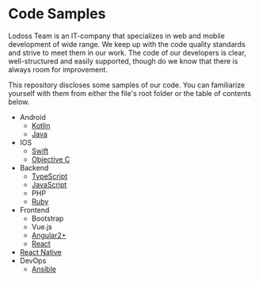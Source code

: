 # Code Samples

Lodoss Team is an IT-company that specializes in web and mobile development of wide range. We keep up with the code quality standards and strive to meet them in our work. The code of our developers is clear, well-structured and easily supported, though do we know that there is always room for improvement.

This repository discloses some samples of our code. You can familiarize yourself with them from either the file's root folder or the table of contents below.

* Android
  * [Kotlin](Android/Kotlin)
  * [Java](Android/Java)
* IOS
  * [Swift](IOS/Swift)
  * [Objective C](IOS/ObjectiveC)
* Backend
  * [TypeScript](Backend/TypeScript)
  * [JavaScript](Backend/JavaScript)
  * PHP
  * [Ruby](Backend/Ruby)
* Frontend
  * Bootstrap
  * Vue.js
  * [Angular2+](Frontend/Angular2)
  * [React](Frontend/ReactJS)
* [React Native](ReactNative)
* DevOps
  * [Ansible](DevOps/Ansible)